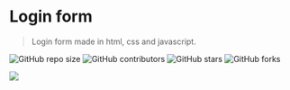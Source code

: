 # Login form
> Login form made in html, css and javascript.

![GitHub repo size](https://img.shields.io/github/repo-size/adrianoagripino/Login-Form)
![GitHub contributors](https://img.shields.io/github/contributors/adrianoagripino/Login-Form)
![GitHub stars](https://img.shields.io/github/stars/adrianoagripino/Login-Form?style=social)
![GitHub forks](https://img.shields.io/github/forks/adrianoagripino/Login-Form?style=social)

![](https://github.com/adrianoagripino/Login-Form/blob/master/screenshot.png)
